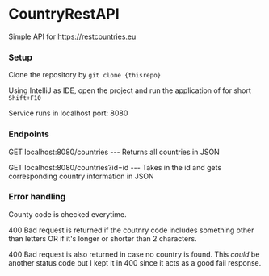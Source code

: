 # CountryRestAPI
Simple API for https://restcountries.eu 


### Setup
Clone the repository by ```git clone {thisrepo}```

Using IntelliJ as IDE, open the project and run the application of for short ```Shift+F10```

Service runs in localhost port: 8080


### Endpoints
GET localhost:8080/countries ---
Returns all countries in JSON

GET localhost:8080/countries?id=id ---
Takes in the id and gets corresponding country information in JSON

### Error handling
County code is checked everytime. 

400 Bad request is returned if the coutnry code includes something other than letters OR if it's longer or shorter than 2 characters.

400 Bad request is also returned in case no country is found. This *could* be another status code but I kept it in 400 since it acts as a good fail response.
